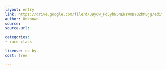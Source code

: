 ```yaml
---
layout: entry
link: https://drive.google.com/file/d/0By6w_Fd5yhN5NENsWXBYQ2hMSjg/edit#folders/0By6w_Fd5yhN5YmR4ajhZLW83V0U
author: Unknown
source: 
source-url: 

categories:
- race-class 

license: cc-by
cost: free 

---
```

